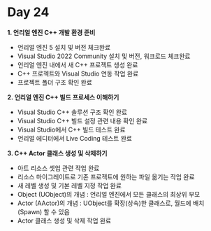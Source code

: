 # Day 24
**1. 언리얼 엔진 C++ 개발 환경 준비**

- 언리얼 엔진 5 설치 및 버전 체크완료
- Visual Studio 2022 Community 설치 및 버전, 워크로드 체크완료
- 언리얼 엔진 내에서 새 C++ 프로젝트 생성 완료
- C++ 프로젝트와 Visual Studio 연동 작업 완료
- 프로젝트 폴더 구조 확인 완료

**2. 언리얼 엔진 C++ 빌드 프로세스 이해하기**

- Visual Studio C++ 솔루션 구조 확인 완료
- Visual Studio C++ 빌드 설정 관련 내용 확인 완료
- Visual Studio에서 C++ 빌드 테스트 완료
- 언리얼 에디터에서 Live Coding 테스트 완료

**3. C++ Actor 클래스 생성 및 삭제하기**

- 아트 리소스 셋업 관련 작업 완료
- 리소스 마이그레이트로 기존 프로젝트에 원하는 파일 옮기는 작업 완료
- 새 레벨 생성 및 기본 레벨 지정 작업 완료
- Object (UObject)의 개념 : 언리얼 엔진에서 모든 클래스의 최상위 부모
- Actor (AActor)의 개념 : UObject를 확장(상속)한 클래스로, 월드에 배치(Spawn) 할 수 있음
- Actor 클래스 생성 및 삭제 작업 완료
